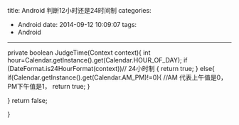 title: Android 判断12小时还是24时间制
categories:
  - Android
date: 2014-09-12 10:09:07
tags:
  - Android
---

private boolean JudgeTime(Context context){
int hour=Calendar.getInstance().get(Calendar.HOUR_OF_DAY);
if (DateFormat.is24HourFormat(context))// 24小时制
{
return true;
}
else{
if(Calendar.getInstance().get(Calendar.AM_PM)!=0){ //AM 代表上午值是0，PM下午值是1，
return true;
}

}
return false;

}